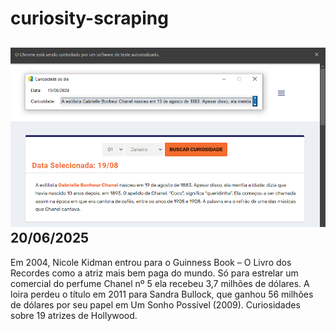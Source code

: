 # curiosity-scraping
![Budget](./execucao.png)
20/06/2025
-
Em 2004, Nicole Kidman entrou para o Guinness Book – O Livro dos Recordes como a atriz mais bem paga do mundo. Só para estrelar um comercial do perfume Chanel nº 5 ela recebeu 3,7 milhões de dólares. A loira perdeu o título em 2011 para Sandra Bullock, que ganhou 56 milhões de dólares por seu papel em Um Sonho Possível (2009). Curiosidades sobre 19 atrizes de Hollywood.
